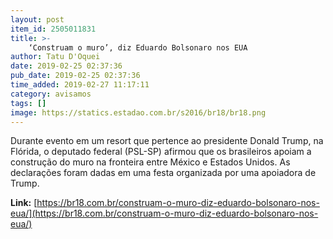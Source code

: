 ```yaml
---
layout: post
item_id: 2505011831
title: >-
    ‘Construam o muro’, diz Eduardo Bolsonaro nos EUA
author: Tatu D'Oquei
date: 2019-02-25 02:37:36
pub_date: 2019-02-25 02:37:36
time_added: 2019-02-27 11:17:11
category: avisamos
tags: []
image: https://statics.estadao.com.br/s2016/br18/br18.png
---
```


Durante evento em um resort que pertence ao presidente Donald Trump, na Flórida, o deputado federal (PSL-SP) afirmou que os brasileiros apoiam a construção do muro na fronteira entre México e Estados Unidos. As declarações foram dadas em uma festa organizada por uma apoiadora de Trump.

**Link:** [https://br18.com.br/construam-o-muro-diz-eduardo-bolsonaro-nos-eua/](https://br18.com.br/construam-o-muro-diz-eduardo-bolsonaro-nos-eua/)

